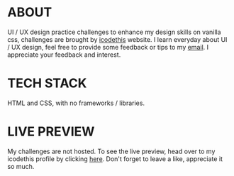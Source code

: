 # ABOUT

UI / UX design practice challenges to enhance my design skills on vanilla css, challenges are brought by [icodethis](https://www.icodethis.com/) website.
I learn everyday about UI / UX design, feel free to provide some feedback or tips to my [email](mailto:yushi_61@proton.me).
I appreciate your feedback and interest.

# TECH STACK 

HTML and CSS, with no frameworks / libraries.

# LIVE PREVIEW

My challenges are not hosted. To see the live preview, head over to my icodethis profile by clicking [here](https://www.icodethis.com/yushi_61).
Don't forget to leave a like, appreciate it so much.
